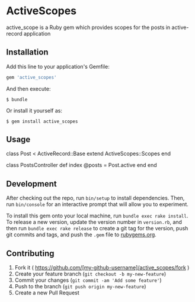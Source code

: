 # ActiveScopes

active_scope is a Ruby gem which provides scopes for the posts in active-record application

## Installation

Add this line to your application's Gemfile:

```ruby
gem 'active_scopes'
```

And then execute:

    $ bundle

Or install it yourself as:

    $ gem install active_scopes

## Usage

class Post < ActiveRecord::Base
    extend ActiveScopes::Scopes
end

class PostsController
    def index
        @posts = Post.active
    end
end

## Development

After checking out the repo, run `bin/setup` to install dependencies. Then, run `bin/console` for an interactive prompt that will allow you to experiment.

To install this gem onto your local machine, run `bundle exec rake install`. To release a new version, update the version number in `version.rb`, and then run `bundle exec rake release` to create a git tag for the version, push git commits and tags, and push the `.gem` file to [rubygems.org](https://rubygems.org).

## Contributing

1. Fork it ( https://github.com/[my-github-username]/active_scopes/fork )
2. Create your feature branch (`git checkout -b my-new-feature`)
3. Commit your changes (`git commit -am 'Add some feature'`)
4. Push to the branch (`git push origin my-new-feature`)
5. Create a new Pull Request
